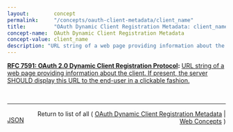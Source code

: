 ```yaml
---
layout:        concept
permalink:     "/concepts/oauth-client-metadata/client_name"
title:         "OAuth Dynamic Client Registration Metadata: client_name"
concept-name:  OAuth Dynamic Client Registration Metadata
concept-value: client_name
description: "URL string of a web page providing information about the client. If present, the server SHOULD display this URL to the end-user in a clickable fashion."
---
```


**[RFC 7591: OAuth 2.0 Dynamic Client Registration Protocol](/specs/IETF/RFC/7591 "This specification defines mechanisms for dynamically registering OAuth 2.0 clients with authorization servers. Registration requests send a set of desired client metadata values to the authorization server. The resulting registration responses return a client identifier to use at the authorization server and the client metadata values registered for the client. The client can then use this registration information to communicate with the authorization server using the OAuth 2.0 protocol. This specification also defines a set of common client metadata fields and values for clients to use during registration."):** [URL string of a web page providing information about the client. If present, the server SHOULD display this URL to the end-user in a clickable fashion.](http://tools.ietf.org/html/rfc7591#section-2 "Read documentation for OAuth Dynamic Client Registration Metadata &#34;client_name&#34;")

<br/>
<hr/>

<p style="float : left"><a href="./client_name.json" title="JSON representing this particular Web Concept value">JSON</a></p>
<p style="text-align: right">Return to list of all ( <a href="../oauth-client-metadata/">OAuth Dynamic Client Registration Metadata</a> | <a href="../">Web Concepts</a> )</p>
